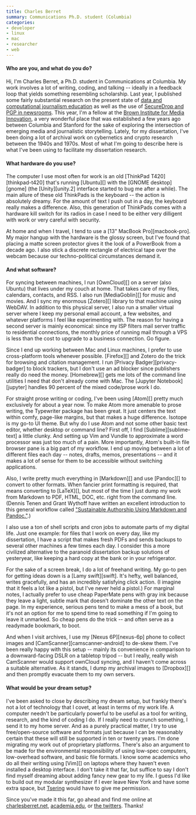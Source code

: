 ```yaml
---
title: Charles Berret
summary: Communications Ph.D. student (Columbia)
categories:
- developer
- linux
- mac
- researcher
- web
---
```


#### Who are you, and what do you do?

Hi, I'm Charles Berret, a Ph.D. student in Communications at Columbia. My work involves a lot of writing, coding, and talking -- ideally in a feedback loop that yields something resembling scholarship. Last year, I published some fairly substantial research on the present state of [data and computational journalism education](https://journalism.columbia.edu/system/files/content/teaching_data_and_computational_journalism.pdf "Charles' research on computational journalism education (PDF).") as well as the use of [SecureDrop and PGP in newsrooms](https://www.gitbook.com/book/towcenter/guide-to-securedrop/details "Charles' guide to using SecureDrop and PGP."). This year, I'm a fellow at the [Brown Institute for Media Innovation](http://brown.columbia.edu/ "A school teaching digital journalistic storytelling."), a very wonderful place that was established a few years ago between Columbia and Stanford for the sake of exploring the intersection of emerging media and journalistic storytelling. Lately, for my dissertation, I've been doing a lot of archival work on cybernetics and crypto research between the 1940s and 1970s. Most of what I'm going to describe here is what I've been using to facilitate my dissertation research.

#### What hardware do you use?

The computer I use most often for work is an old [ThinkPad T420][thinkpad-t420] that's running [Ubuntu][] with the [GNOME desktop][gnome] (the [Unity][unity.2] interface started to bug me after a while). The main allure of these old ThinkPads is the keyboard -- the action is absolutely dreamy. For the amount of text I push out in a day, the keyboard really makes a difference. Also, this generation of ThinkPads comes with a hardware kill switch for its radios in case I need to be either very dilligent with work or very careful with security.

At home and when I travel, I tend to use a [13" MacBook Pro][macbook-pro]. My major hangup with the hardware is the glossy screen, but I've found that placing a matte screen protector gives it the look of a PowerBook from a decade ago. I also stick a discrete rectangle of electrical tape over the webcam because our techno-political circumstances demand it.

#### And what software?

For syncing between machines, I run [OwnCloud][] on a server (also Ubuntu) that lives under my couch at home. That takes care of my files, calendars, contacts, and RSS. I also run [MediaGoblin][] for music and movies. And I sync my enormous [Zotero][] library to that machine using WebDAV. In addition to this physical server, I also run a smaller virtual server where I keep my personal email account, a few websites, and whatever platforms I feel like experimenting with. The reason for having a second server is mainly economical: since my ISP filters mail server traffic to residential connections, the monthly price of running mail through a VPS is less than the cost to upgrade to a business connection. Go figure.

Since I end up working between Mac and Linux machines, I prefer to use cross-platform tools whenever possible. [Firefox][] and Zotero do the trick for browsing and citation management. I run [Privacy Badger][privacy-badger] to block trackers, but I don't use an ad blocker since publishers really do need the money. [Homebrew][] gets me lots of the command line utilities I need that don't already come with Mac. The [Jupyter Notebook][jupyter] handles 90 percent of the mixed code/prose work I do. 

For straight prose writing or coding, I've been using [Atom][] pretty much exclusively for about a year now. To make Atom more amenable to prose writing, the Typewriter package has been great. It just centers the text within comfy, page-like margins, but that makes a huge difference. Isotope is my go-to UI theme. But why do I use Atom and not some other basic text editor, whether desktop or command line? First off, I find [Sublime][sublime-text] a little clunky. And setting up Vim and Vundle to approximate a word processor was just too much of a pain. More importantly, Atom's built-in file browser pane is a big part of my workflow. I end up moving between a lot of different files each day -- notes, drafts, memos, presentations -- and it makes a lot of sense for them to be accessible without switching applications. 

Also, I write pretty much everything in [Markdown][] and use [Pandoc][] to convert to other formats. When fancier print formatting is required, that means converting to [LaTeX][], but most of the time I just dump my work from Markdown to PDF, HTML, DOC, etc. right from the command line. (Dennis Tenen and Grant Wythoff have written an excellent introduction to this general workflow called ["Sustainable Authorship Using Markdown and Pandoc."](http://programminghistorian.org/lessons/sustainable-authorship-in-plain-text-using-pandoc-and-markdown "An article about writing without using proprietary software.").)

I also use a ton of shell scripts and cron jobs to automate parts of my digital life. Just one example: for files that I work on every day, like my dissertation, I have a script that makes fresh PDFs and sends backups to several other machines a few times each day. I consider this a more civilized alternative to the paranoid dissertation backup solutions of yesteryear, like keeping a hard copy at the bank or in your refrigerator.

For the sake of a screen break, I do a lot of freehand writing. My go-to pen for getting ideas down is a [Lamy swift][swift]. It's hefty, well balanced, writes gracefully, and has an incredibly satisfying click action. (I imagine that it feels a lot like a pistol, but I've never held a pistol.) For marginal notes, I actually prefer to use cheap PaperMate pens with gray ink because they leave a light, subtle mark that doesn't dominate the other text on the page. In my experience, serious pens tend to make a mess of a book, but it's not an option for me to spend time to read something if I'm going to leave it unmarked. So cheap pens do the trick -- and often serve as a readymade bookmark, to boot.

And when I visit archives, I use my [Nexus 6P][nexus-6p] phone to collect images and [CamScanner][camscanner-android] to de-skew them. I've been really happy with this setup -- mainly its convenience in comparison to a downward-facing DSLR on a tabletop tripod -- but I really, really wish CamScanner would support ownCloud syncing, and I haven't come across a suitable alternative. As it stands, I dump my archival images to [Dropbox][] and then promptly evacuate them to my own servers.

#### What would be your dream setup?

I've been asked to close by describing my dream setup, but frankly there's not a lot of technology that I covet, at least in terms of my work life. A computer needn't be particularly powerful to be useful as a tool for writing, research, and the kind of coding I do. If I really need to crunch something, I send it to my home server. And as a purely practical matter, I try to use free/open-source software and formats just because I can be reasonably certain that these will still be supported in ten or twenty years. I'm done migrating my work out of proprietary platforms. There's also an argument to be made for the environmental responsibility of using low-spec computers, low-overhead software, and basic file formats. I know some academics who do all their writing using [Vim][] on laptops where they haven't even installed a desktop interface. I don't take it that far, but suffice to say I don't find myself dreaming about adding fancy new gear to my life. I guess I'd like to build out my modular synthesizer if I ever leave New York and have some extra space, but [Tsering](http://tseringlama.com/ "Tsering's website.") would have to give me permission.

Since you've made it this far, go ahead and find me online at [charlesberret.net](http://charlesberret.net/ "Charles' website."), [academia.edu](https://columbia.academia.edu/CharlesBerret "Charles' page on Academia."), or [the twitters](https://twitter.com/cberret "Charles' Twitter account."). Thanks!